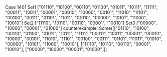 Case 1401
Set1 ["01110", "10100", "00110", "01100", "01011", "10111", "11111", "00011", "10011", "00001", "00010", "10000", "00101", "11010", "11101", "00100", "00111", "01101", "11011", "01010", "00000", "10101", "11000", "10010"]
Set2 ["11110", "10110", "00110", "00001", "10010"]
Set3 ["00000", "10000", "00001", "01000"]
counterexample: Some([["01110", "10100", "00110", "01100", "01011", "10111", "11111", "00011", "10011", "00001", "00010", "10000", "00101", "11010", "11101", "00100", "00111", "01101", "11011", "01010", "00000", "10101", "11000", "10010"], ["11110", "10110", "00110", "00001", "10010"], ["00000", "10000", "00001", "01000"]])

